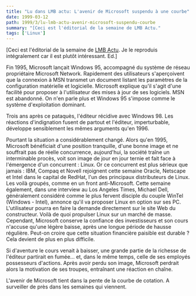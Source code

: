 ```yaml
---
title: "Lu dans LMB actu: L'avenir de Microsoft suspendu à une courbe"
date: 1999-03-12
path: 1999/3/lu-lmb-actu-avenir-microsoft-suspendu-courbe
summary: "[Ceci est l'éditorial de la semaine de LMB Actu."
tags: ['Linux']
---
```


<P>
[Ceci est l'éditorial de la semaine de <A HREF="http://www.lmb.cnrs.fr/Webdo.html">LMB Actu</A>. Je le reproduis
intégralement car il est plutôt intéressant.  Ed.]
</P>

<P>Fin 1995, Microsoft lançait Windows 95, accompagné du système de réseau
propriétaire Microsoft Network. Rapidement des utilisateurs s'aperçoivent
que la connexion à MSN transmet un document listant les paramètres de la
configuration matérielle et logicielle. Microsoft explique qu'il s'agit
d'une facilité pour proposer à l'utilisateur des mises à jour de ses
logiciels. MSN est abandonné. On n'en parle plus et Windows 95 s'impose
comme le système d'exploitation dominant.</P>

<P>Trois ans après ce pataquès, l'éditeur récidive avec Windows 98. Les
réactions d'indignation fusent de partout et l'éditeur, imperturbable,
développe sensiblement les mêmes arguments qu'en 1996.</P>

<P>Pourtant la situation a considérablement changé. Alors qu'en 1995,
Microsoft bénéficiait d'une position tranquille, d'une bonne image et ne
souffrait pas de réelle concurrence, aujourd'hui, la société traîne un
interminable procès, voit son image de jour en jour ternie et fait face à
l'émergence d'un concurrent : Linux. Or ce concurrent est plus sérieux que
jamais : IBM, Compaq et Novell rejoignent cette semaine Oracle, Netscape et
Intel dans le capital de RedHat, l'un des principaux distributeurs de
Linux. Les voilà groupés, comme en un front anti-Microsoft. Cette semaine
également, dans une interview au Los Angeles Times, Michael Dell,
généralement considéré comme le plus fervent disciple du couple WinTel
(Windows - Intel), annonce qu'il va proposer Linux en option sur ses PC.
L'utilisateur pourra en faire la demande directement sur le site Web du
constructeur. Voilà de quoi propulser Linux sur un marché de masse.
Cependant, Microsoft conserve la confiance des investisseurs et son cours
n'accuse qu'une légère baisse, après une longue période de hausse
régulière. Peut-on croire que cette situation financière paisible est
durable ? Cela devient de plus en plus difficile.</P>

<P>Si d'aventure le cours venait à baisser, une grande partie de la richesse
de l'éditeur partirait en fumée... et, dans le même temps, celle de ses
employés possesseurs d'actions. Après avoir perdu son image, Microsoft
perdrait alors la motivation de ses troupes, entraînant une réaction en
chaîne.</P>

<P>L'avenir de Microsoft tient dans la pente de la courbe de cotation. A
surveiller de près dans les semaines qui viennent.</P>


